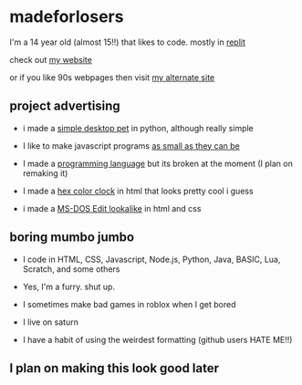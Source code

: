 #  madeforlosers

I'm a 14 year old (almost 15!!) that likes to code. mostly in [replit](https://replit.com/madeforlosers)  

check out [my website](https://nespectio.glitch.me)

or if you like 90s webpages then visit [my alternate site](https://madeforlosers.repl.co)

## project advertising

- i made a [simple desktop pet](https://github.com/madeforlosers/simple-desktop-pet) in python, although really simple

- I like to make javascript programs [as small as they can be](https://github.com/madeforlosers/James-Archives/tree/main/Making%20stuff%20as%20small%20as%20possible%20in%20byte%20size)
- I made a [programming language](https://github.com/madeforlosers/jBasher) but its broken at the moment (I plan on remaking it)
- I made a [hex color clock](https://nespectio.glitch.me/a72.html) in html that looks pretty cool i guess
- i made a [MS-DOS Edit lookalike](https://nespectio.glitch.me/a52.html) in html and css
## boring mumbo jumbo 
- I code in HTML, CSS, Javascript, Node.js, Python, Java, BASIC, Lua, Scratch, and some others

- Yes, I'm a furry. shut up.
- I sometimes make bad games in roblox when I get bored
- I live on saturn
- I have a habit of using the weirdest formatting (github users HATE ME!!)


## I plan on making this look good later 
